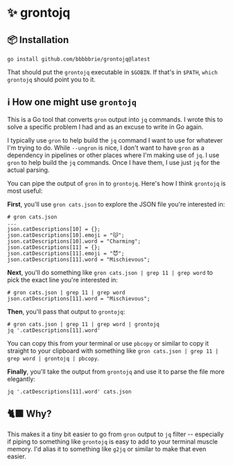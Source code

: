 # ✨ grontojq

## 📦 Installation

```
go install github.com/bbbbbrie/grontojq@latest
```

That should put the `grontojq` executable in `$GOBIN`. If that's in `$PATH`, `which grontojq` should point you to it. 

## ℹ️  How one might use `grontojq`

This is a Go tool that converts `gron` output into `jq` commands. I wrote this to solve a specific problem I had and as an excuse to write in Go again. 

I typically use `gron` to help build the `jq` command I want to use for whatever I'm trying to do. While `--ungron` is nice, I don't want to have `gron` as a dependency in pipelines or other places where I'm making  use of `jq`.  I use `gron` to help build the `jq` commands. Once I have them, I use just `jq` for the actual parsing. 

You can pipe the output of `gron` in to `grontojq`. Here's how I think `grontojq` is most useful:

**First**, you'll use `gron cats.json` to explore the  JSON file you're interested in:

```
# gron cats.json
...
json.catDescriptions[10] = {};
json.catDescriptions[10].emoji = "😽";
json.catDescriptions[10].word = "Charming";
json.catDescriptions[11] = {};
json.catDescriptions[11].emoji = "😈";
json.catDescriptions[11].word = "Mischievous";
```

**Next**, you'll do something like `gron cats.json | grep 11 | grep word` to pick the exact line you're interested in:

```
# gron cats.json | grep 11 | grep word
json.catDescriptions[11].word = "Mischievous";
```

**Then**, you'll pass that output to `grontojq`:

```
# gron cats.json | grep 11 | grep word | grontojq
jq '.catDescriptions[11].word'
```

You can copy this from your terminal or use `pbcopy` or similar to copy it straight to your clipboard with something like `gron cats.json | grep 11 | grep word | grontojq | pbcopy`.

**Finally**, you'll take the output from `grontojq` and use it to parse the file more elegantly:

```
jq '.catDescriptions[11].word' cats.json
```

## 🐈‍⬛ Why?

This makes it a tiny bit easier  to go from `gron` output to `jq` filter -- especially if piping to something like `grontojq` is easy to add to your terminal muscle memory. I'd alias it to something like `g2jq` or similar to make  that even easier.